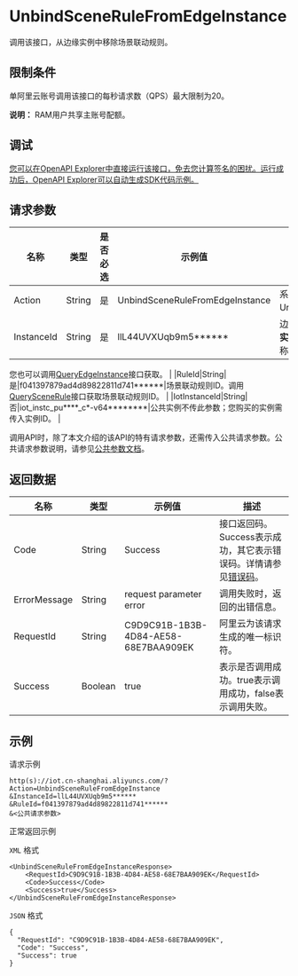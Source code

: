 # UnbindSceneRuleFromEdgeInstance

调用该接口，从边缘实例中移除场景联动规则。

## 限制条件

单阿里云账号调用该接口的每秒请求数（QPS）最大限制为20。

**说明：** RAM用户共享主账号配额。

## 调试

[您可以在OpenAPI Explorer中直接运行该接口，免去您计算签名的困扰。运行成功后，OpenAPI Explorer可以自动生成SDK代码示例。](https://api.aliyun.com/#product=Iot&api=UnbindSceneRuleFromEdgeInstance&type=RPC&version=2018-01-20)

## 请求参数

|名称|类型|是否必选|示例值|描述|
|--|--|----|---|--|
|Action|String|是|UnbindSceneRuleFromEdgeInstance|系统规定参数。取值：UnbindSceneRuleFromEdgeInstance。 |
|InstanceId|String|是|llL44UVXUqb9m5\*\*\*\*\*\*|边缘实例的ID。在[边缘计算控制台](https://iot.console.aliyun.com/le/instance/list)的**边缘实例**页面中，鼠标悬浮在目标边缘实例名称上获取ID。

 您也可以调用[QueryEdgeInstance](~~135214~~)接口获取。 |
|RuleId|String|是|f041397879ad4d89822811d741\*\*\*\*\*\*|场景联动规则ID。调用[QuerySceneRule](~~169498~~)接口获取场景联动规则ID。 |
|IotInstanceId|String|否|iot\_instc\_pu\*\*\*\*\_c\*-v64\*\*\*\*\*\*\*\*|公共实例不传此参数；您购买的实例需传入实例ID。 |

调用API时，除了本文介绍的该API的特有请求参数，还需传入公共请求参数。公共请求参数说明，请参见[公共参数文档](~~135196~~)。

## 返回数据

|名称|类型|示例值|描述|
|--|--|---|--|
|Code|String|Success|接口返回码。Success表示成功，其它表示错误码。详情请参见[错误码](~~135200~~)。 |
|ErrorMessage|String|request parameter error|调用失败时，返回的出错信息。 |
|RequestId|String|C9D9C91B-1B3B-4D84-AE58-68E7BAA909EK|阿里云为该请求生成的唯一标识符。 |
|Success|Boolean|true|表示是否调用成功。true表示调用成功，false表示调用失败。 |

## 示例

请求示例

```
http(s)://iot.cn-shanghai.aliyuncs.com/?Action=UnbindSceneRuleFromEdgeInstance
&InstanceId=llL44UVXUqb9m5******
&RuleId=f041397879ad4d89822811d741******
&<公共请求参数>
```

正常返回示例

`XML` 格式

```
<UnbindSceneRuleFromEdgeInstanceResponse>
    <RequestId>C9D9C91B-1B3B-4D84-AE58-68E7BAA909EK</RequestId>
    <Code>Success</Code>
    <Success>true</Success>
</UnbindSceneRuleFromEdgeInstanceResponse>
```

`JSON` 格式

```
{
  "RequestId": "C9D9C91B-1B3B-4D84-AE58-68E7BAA909EK",
  "Code": "Success",
  "Success": true
}
```

